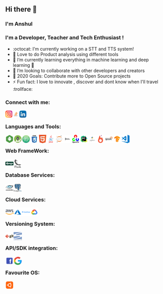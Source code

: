 ## Hi there 👋

### I'm Anshul

### I'm a Developer, Teacher and Tech Enthusiast !
- :octocat: I’m currently working on a STT and TTS system!
- 🔭 Love to do Product analysis using different tools 
- 🌱 I’m currently learning everything in machine learning and deep learning 🤣
- 👯 I’m looking to collaborate with other developers and creators
- 🥅 2020 Goals: Contribute more to Open Source projects
- ⚡ Fun fact: I love to innovate , discover and dont know when I'll travel :trollface:

### Connect with me:

[<img align="left" alt="anshul Instagram" width="22px" src="https://github.com/multinucliated/multinucliated/blob/master/images/24_insta.png" />](https://www.instagram.com/anshul.verma_/)
[<img align="left" alt="anshul StackOverlow " width="22px" src="https://github.com/multinucliated/multinucliated/blob/master/images/stackoverlow_24.png" />](https://stackoverflow.com/users/5830801/anshul-verma)
[<img align="left" alt="anshul LinkedIn" width="22px" src="https://github.com/multinucliated/multinucliated/blob/master/images/linkedin_24.png" />](https://www.linkedin.com/in/anshulhikejbp/)

<br>

### Languages and Tools:

<img align="left" alt="Android" width="26px" src="https://github.com/multinucliated/multinucliated/blob/master/images/android.png"/>
<img align="left" alt="android_studio" width="26px" src="https://github.com/multinucliated/multinucliated/blob/master/images/android_studio.png" />
<img align="left" alt="Atom" width="26px" src="https://github.com/multinucliated/multinucliated/blob/master/images/atom.jpg" />
<img align="left" alt="CSS" width="26px" src="https://github.com/multinucliated/multinucliated/blob/master/images/css.png" />
<img align="left" alt="html5" width="26px" src="https://github.com/multinucliated/multinucliated/blob/master/images/html5.png" />
<img align="left" alt="java" width="26px" src="https://github.com/multinucliated/multinucliated/blob/master/images/java.png" />
<img align="left" alt="jupyter" width="26px" src="https://github.com/multinucliated/multinucliated/blob/master/images/jupyter.jpg" />
<img align="left" alt="Kafka" width="26px" src="https://github.com/multinucliated/multinucliated/blob/master/images/kafka.png" />
<img align="left" alt="opencv" width="26px" src="https://github.com/multinucliated/multinucliated/blob/master/images/opencv.png" />
<img align="left" alt="pycharm" width="26px" src="https://github.com/multinucliated/multinucliated/blob/master/images/pycharm.jpg" />
<img align="left" alt="python" width="26px" src="https://github.com/multinucliated/multinucliated/blob/master/images/python.png" />
<img align="left" alt="pytorch" width="26px" src="https://github.com/multinucliated/multinucliated/blob/master/images/pytorch.jpg" />
<img align="left" alt="spark" width="26px" src="https://github.com/multinucliated/multinucliated/blob/master/images/spark.jpg" />
<img align="left" alt="tensorflow" width="26px" src="https://github.com/multinucliated/multinucliated/blob/master/images/tensorflow.jpg" />
<img align="left" alt="visual_studio" width="26px" src="https://github.com/multinucliated/multinucliated/blob/master/images/visual_studio.png" />

<br>

### Web FrameWork:

<img align="left" alt="django" width="26px" src="https://github.com/multinucliated/multinucliated/blob/master/images/django.png" />
<img align="left" alt="Flask" width="26px" src="https://github.com/multinucliated/multinucliated/blob/master/images/flask.png" />

<br>

### Database Services:

<img align="left" alt="cassandra" width="26px" src="https://github.com/multinucliated/multinucliated/blob/master/images/cassandra.jpg" />
<img align="left" alt="postgres" width="26px" src="https://github.com/multinucliated/multinucliated/blob/master/images/postgres.jpg" />

<br>

### Cloud Services:

<img align="left" alt="AWS" width="26px" src="https://github.com/multinucliated/multinucliated/blob/master/images/aws.png" />
<img align="left" alt="Azure" width="26px" src="https://github.com/multinucliated/multinucliated/blob/master/images/azure.png" />
<img align="left" alt="digitalocean" width="26px" src="https://github.com/multinucliated/multinucliated/blob/master/images/digitalocean.png" />
<img align="left" alt="GCP" width="26px" src="https://github.com/multinucliated/multinucliated/blob/master/images/gcp.png" />

<br>

### Versioning System:

<img align="left" alt="GIT" width="26px" src="https://github.com/multinucliated/multinucliated/blob/master/images/git.png" />
<img align="left" alt="svn" width="26px" src="https://github.com/multinucliated/multinucliated/blob/master/images/svn.png" />

<br>

### API/SDK integration:

<img align="left" alt="facebook" width="26px" src="https://github.com/multinucliated/multinucliated/blob/master/images/facebook.png" />
<img align="left" alt="Google" width="26px" src="https://github.com/multinucliated/multinucliated/blob/master/images/google.png" />

<br>

### Favourite OS:

<img align="left" alt="ubuntu" width="26px" src="https://github.com/multinucliated/multinucliated/blob/master/images/ubuntu.png" />

